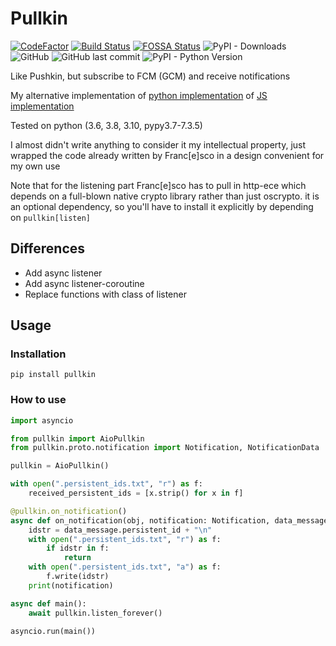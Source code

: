 # Pullkin

[![CodeFactor](https://www.codefactor.io/repository/github/whiteapfel/pullkin/badge/master)](https://www.codefactor.io/repository/github/whiteapfel/pullkin/overview/master)
[![Build Status](https://app.travis-ci.com/WhiteApfel/Pullkin.svg?branch=master)](https://app.travis-ci.com/WhiteApfel/Pullkin)
[![FOSSA Status](https://app.fossa.com/api/projects/git%2Bgithub.com%2FWhiteApfel%2FPullkin.svg?type=shield)](https://app.fossa.com/projects/git%2Bgithub.com%2FWhiteApfel%2FPullkin?ref=badge_shield)
![PyPI - Downloads](https://img.shields.io/pypi/dm/pullkin)
![GitHub](https://img.shields.io/github/license/whiteapfel/pullkin)
![GitHub last commit](https://img.shields.io/github/last-commit/whiteapfel/pullkin)
![PyPI - Python Version](https://img.shields.io/pypi/pyversions/pullkin)

Like Pushkin, but subscribe to FCM (GCM) and receive notifications

My alternative implementation 
of [python implementation](https://github.com/Francesco149/push_receiver) 
of [JS implementation](https://github.com/MatthieuLemoine/push-receiver)

Tested on python (3.6, 3.8, 3.10, pypy3.7-7.3.5)

I almost didn't write anything to consider it my intellectual property, 
just wrapped the code already written by Franc[e]sco in a design convenient for my own use 

Note that for the listening part Franc[e]sco has to pull in http-ece which depends
on a full-blown native crypto library rather than just oscrypto. it is
an optional dependency, so you'll have to install it explicitly by depending
on `pullkin[listen]`

## Differences

* Add async listener
* Add async listener-coroutine
* Replace functions with class of listener

## Usage

### Installation

```shell
pip install pullkin
```

### How to use

```python
import asyncio

from pullkin import AioPullkin
from pullkin.proto.notification import Notification, NotificationData

pullkin = AioPullkin()

with open(".persistent_ids.txt", "r") as f:
    received_persistent_ids = [x.strip() for x in f]

@pullkin.on_notification()
async def on_notification(obj, notification: Notification, data_message):
    idstr = data_message.persistent_id + "\n"
    with open(".persistent_ids.txt", "r") as f:
        if idstr in f:
            return
    with open(".persistent_ids.txt", "a") as f:
        f.write(idstr)
    print(notification)

async def main():
    await pullkin.listen_forever()

asyncio.run(main())
```